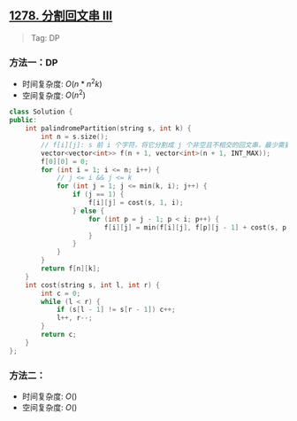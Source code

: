 ## [1278. 分割回文串 III](https://leetcode.cn/problems/palindrome-partitioning-iii/description/)

> Tag: DP

### 方法一：DP
* 时间复杂度: ${O(n*n^2k)}$
* 空间复杂度: ${O(n^2)}$
```cpp
class Solution {
public:
    int palindromePartition(string s, int k) {
        int n = s.size();
        // f[i][j]: s 前 i 个字符，将它分割成 j 个非空且不相交的回文串，最少需要修改的字符数
        vector<vector<int>> f(n + 1, vector<int>(n + 1, INT_MAX));
        f[0][0] = 0;
        for (int i = 1; i <= n; i++) {
            // j <= i && j <= k
            for (int j = 1; j <= min(k, i); j++) {
                if (j == 1) {
                    f[i][j] = cost(s, 1, i);
                } else {
                    for (int p = j - 1; p < i; p++) {
                        f[i][j] = min(f[i][j], f[p][j - 1] + cost(s, p + 1, i));
                    }
                }
            }
        }
        return f[n][k];
    }
    int cost(string s, int l, int r) {
        int c = 0;
        while (l < r) {
            if (s[l - 1] != s[r - 1]) c++;
            l++, r--;
        }
        return c;
    }
};
```

### 方法二：
* 时间复杂度: ${O()}$
* 空间复杂度: ${O()}$
```cpp

```